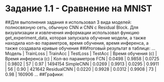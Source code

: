 # Задание 1.1 - Сравнение на MNIST
##Для выполнения задания я использовал 3 вида моделей: полносвязную сеть, обычную CNN и CNN с Residual Block. Для визуализации и извлечения информации использовал функцию get_experiment_data, которая запускала обучение модели, а также находила кол-во параметров, время обучения, время инференса, а также создавала кривые обучения 
##Итоговый результат в таблице:
...
Модель      | TrainLoss | TrainAcc | TestLoss | TestAcc | Время обучения (с) | Время инференса (с) | Кол-во параметров
FCN         |  0.0498   |  0.9858  |  0.0725  | 0.9802  |         57         |        0.97         |      1494154
SimpleCNN   |  0.0269   |  0.9913  |  0.0295  | 0.9911  |         56         |        0.90         |      421642
ResidualCNN |  0.0220   |  0.9928  |  0.0312  | 0.9908  |         73         |        0.98         |      160906
...
##Графики:

